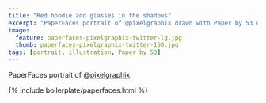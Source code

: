 ```yaml
---
title: "Red hoodie and glasses in the shadows"
excerpt: "PaperFaces portrait of @pixelgraphix drawn with Paper by 53 on an iPad."
image: 
  feature: paperfaces-pixelgraphix-twitter-lg.jpg
  thumb: paperfaces-pixelgraphix-twitter-150.jpg
tags: [portrait, illustration, Paper by 53]
---
```


PaperFaces portrait of [@pixelgraphix](http://twitter.com/pixelgraphix).

{% include boilerplate/paperfaces.html %}